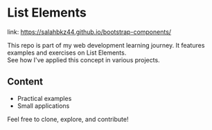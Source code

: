 # List Elements
link: https://salahbkz44.github.io/bootstrap-components/

This repo is part of my web development learning journey. It features examples and exercises on List Elements.  
See how I've applied this concept in various projects.

## Content
- Practical examples
- Small applications

Feel free to clone, explore, and contribute!

